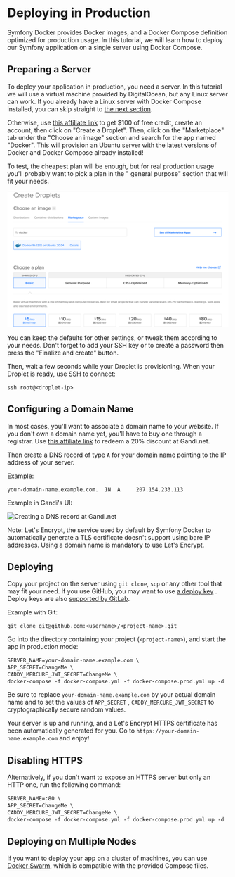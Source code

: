 # Deploying in Production

Symfony Docker provides Docker images, and a Docker Compose definition optimized for production usage. In this tutorial,
we will learn how to deploy our Symfony application on a single server using Docker Compose.

## Preparing a Server

To deploy your application in production, you need a server. In this tutorial we will use a virtual machine provided by
DigitalOcean, but any Linux server can work. If you already have a Linux server with Docker Compose installed, you can
skip straight to [the next section](#configuring-a-domain-name).

Otherwise, use [this affiliate link](https://m.do.co/c/5d8aabe3ab80) to get $100 of free credit, create an account, then
click on "Create a Droplet". Then, click on the "Marketplace" tab under the "Choose an image" section and search for the
app named "Docker". This will provision an Ubuntu server with the latest versions of Docker and Docker Compose already
installed!

To test, the cheapest plan will be enough, but for real production usage you'll probably want to pick a plan in the "
general purpose" section that will fit your needs.

![Deploying a Symfony app on DigitalOcean with Docker Compose](digitalocean-droplet.png)

You can keep the defaults for other settings, or tweak them according to your needs. Don't forget to add your SSH key or
to create a password then press the "Finalize and create" button.

Then, wait a few seconds while your Droplet is provisioning. When your Droplet is ready, use SSH to connect:

```console
ssh root@<droplet-ip>
```

## Configuring a Domain Name

In most cases, you'll want to associate a domain name to your website. If you don't own a domain name yet, you'll have
to buy one through a registrar. Use [this affiliate link](https://gandi.link/f/93650337) to redeem a 20% discount at
Gandi.net.

Then create a DNS record of type `A` for your domain name pointing to the IP address of your server.

Example:

```dns
your-domain-name.example.com.  IN  A     207.154.233.113
````

Example in Gandi's UI:

![Creating a DNS record at Gandi.net](gandi-dns.png)

Note: Let's Encrypt, the service used by default by Symfony Docker to automatically generate a TLS certificate doesn't
support using bare IP addresses. Using a domain name is mandatory to use Let's Encrypt.

## Deploying

Copy your project on the server using `git clone`, `scp` or any other tool that may fit your need. If you use GitHub,
you may want to
use [a deploy key](https://docs.github.com/en/free-pro-team@latest/developers/overview/managing-deploy-keys#deploy-keys)
. Deploy keys are also [supported by GitLab](https://docs.gitlab.com/ee/user/project/deploy_keys/).

Example with Git:

```console
git clone git@github.com:<username>/<project-name>.git
```

Go into the directory containing your project (`<project-name>`), and start the app in production mode:

```console
SERVER_NAME=your-domain-name.example.com \
APP_SECRET=ChangeMe \
CADDY_MERCURE_JWT_SECRET=ChangeMe \
docker-compose -f docker-compose.yml -f docker-compose.prod.yml up -d
```

Be sure to replace `your-domain-name.example.com` by your actual domain name and to set the values of `APP_SECRET`
, `CADDY_MERCURE_JWT_SECRET` to cryptographically secure random values.

Your server is up and running, and a Let's Encrypt HTTPS certificate has been automatically generated for you. Go
to `https://your-domain-name.example.com` and enjoy!

## Disabling HTTPS

Alternatively, if you don't want to expose an HTTPS server but only an HTTP one, run the following command:

```console
SERVER_NAME=:80 \
APP_SECRET=ChangeMe \
CADDY_MERCURE_JWT_SECRET=ChangeMe \
docker-compose -f docker-compose.yml -f docker-compose.prod.yml up -d
```

## Deploying on Multiple Nodes

If you want to deploy your app on a cluster of machines, you can
use [Docker Swarm](https://docs.docker.com/engine/swarm/stack-deploy/), which is compatible with the provided Compose
files.
